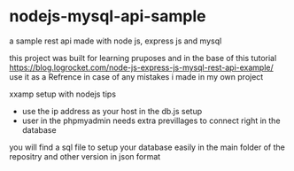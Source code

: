 # nodejs-mysql-api-sample
a sample rest api made with node js, express js and mysql

this project was built for learning pruposes and in the base of this tutorial
https://blog.logrocket.com/node-js-express-js-mysql-rest-api-example/
use it as a Refrence in case of any mistakes i made in my own project

xxamp setup with nodejs tips
- use the ip address as your host in the db.js setup
- user in the phpmyadmin needs extra previllages to connect right in the database

you will find a sql file to setup your database easily in the main folder of the repositry
and other version in json format
